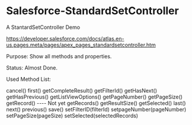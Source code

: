 # Salesforce-StandardSetController

A StantardSetController Demo

https://developer.salesforce.com/docs/atlas.en-us.pages.meta/pages/apex_pages_standardsetcontroller.htm

Purpose:
    Show all methods and properties.

Status: Almost Done.

Used Method List:

cancel()
first()
getCompleteResult()
getFilterId()
getHasNext()
getHasPrevious()
getListViewOptions()
getPageNumber()
getPageSize()
getRecord()   ---- Not yet
getRecords()
getResultSize()
getSelected()
last()
next()
previous()
save()
setFilterID(filterId)
setpageNumber(pageNumber)
setPageSize(pageSize)
setSelected(selectedRecords)



